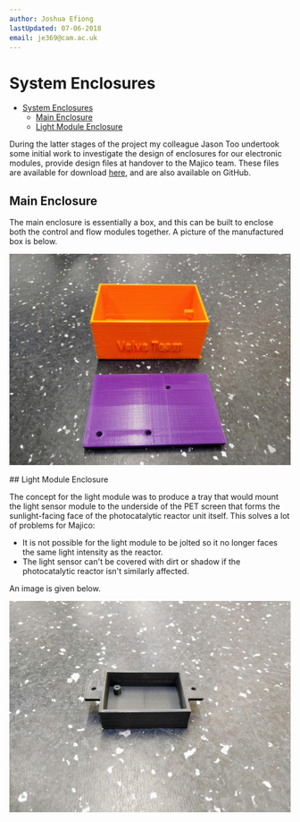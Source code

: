 ```yaml
---
author: Joshua Efiong
lastUpdated: 07-06-2018
email: je369@cam.ac.uk
---
```

# System Enclosures

<!-- TOC -->

- [System Enclosures](#system-enclosures)
    - [Main Enclosure](#main-enclosure)
    - [Light Module Enclosure](#light-module-enclosure)

<!-- /TOC -->

During the latter stages of the project my colleague Jason Too undertook some initial work to investigate the design of enclosures for our electronic modules, provide design files at handover to the Majico team. These files are available for download [here](/resources/majico_solar_valve_enclosures.zip), and are also available on GitHub.

## Main Enclosure

The main enclosure is essentially a box, and this can be built to enclose both the control and flow modules together. A picture of the manufactured box is below.

![Main Enclosure](https://raw.githubusercontent.com/valveteam/documentation/master/overall/system_enclosures_res/control%20flow%20enclosure.jpg)

## Light Module Enclosure

The concept for the light module was to produce a tray that would mount the light sensor module to the underside of the PET screen that forms the sunlight-facing face of the photocatalytic reactor unit itself. This solves a lot of problems for Majico:

* It is not possible for the light module to be jolted so it no longer faces the same light intensity as the reactor.
* The light sensor can't be covered with dirt or shadow if the photocatalytic reactor isn't similarly affected.

An image is given below.

![Light Sensor Module Enclosure](https://raw.githubusercontent.com/valveteam/documentation/master/overall/system_enclosures_res/light%20enclosure.jpg)